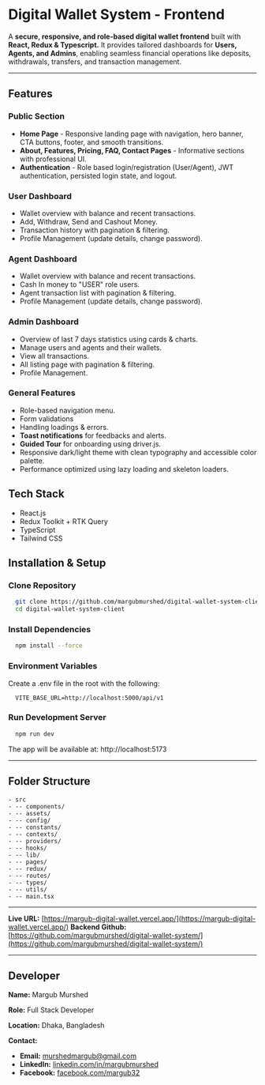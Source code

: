 # Digital Wallet System - Frontend

A **secure, responsive, and role-based digital wallet frontend** built with **React, Redux & Typescript.**
It provides tailored dashboards for **Users, Agents, and Admins**, enabling seamless financial operations like deposits, withdrawals, transfers, and transaction management.

---

## Features

### Public Section
- **Home Page** - Responsive landing page with navigation, hero banner, CTA buttons, footer, and smooth transitions.
- **About, Features, Pricing, FAQ, Contact Pages** - Informative sections with professional UI.
- **Authentication** - Role based login/registration (User/Agent), JWT authentication, persisted login state, and logout.

### User Dashboard
- Wallet overview with balance and recent transactions.
- Add, Withdraw, Send and Cashout Money.
- Transaction history with pagination & filtering.
- Profile Management (update details, change password).

### Agent Dashboard
- Wallet overview with balance and recent transactions.
- Cash In money to "USER" role users.
- Agent transaction list with pagination & filtering.
- Profile Management (update details, change password).

### Admin Dashboard
- Overview of last 7 days statistics using cards & charts.
- Manage users and agents and their wallets.
- View all transactions.
- All listing page with pagination & filtering.
- Profile Management.

### General Features
- Role-based navigation menu.
- Form validations
- Handling loadings & errors.
- **Toast notifications** for feedbacks and alerts.
- **Guided Tour** for onboarding using driver.js.
- Responsive dark/light theme with clean typography and accessible color palette.
- Performance optimized using lazy loading and skeleton loaders.


## Tech Stack
- React.js
- Redux Toolkit + RTK Query
- TypeScript
- Tailwind CSS

## Installation & Setup

### Clone Repository
```bash
  git clone https://github.com/margubmurshed/digital-wallet-system-client.git
  cd digital-wallet-system-client
```
### Install Dependencies
```bash
  npm install --force
```

### Environment Variables
Create a .env file in the root with the following:
```env
  VITE_BASE_URL=http://localhost:5000/api/v1
```

### Run Development Server
```bash
  npm run dev
```
The app will be available at:
http://localhost:5173

---

## Folder Structure

```Digital Wallet System/
- src
- -- components/
- -- assets/
- -- config/
- -- constants/
- -- contexts/
- -- providers/
- -- hooks/
- -- lib/
- -- pages/
- -- redux/
- -- routes/
- -- types/
- -- utils/
- -- main.tsx
```
---

**Live URL:** [https://margub-digital-wallet.vercel.app/](https://margub-digital-wallet.vercel.app/)
**Backend Github:** [https://github.com/margubmurshed/digital-wallet-system/](https://github.com/margubmurshed/digital-wallet-system/)

---

## Developer
**Name:** Margub Murshed

**Role:** Full Stack Developer

**Location:** Dhaka, Bangladesh

**Contact:**
- **Email:** murshedmargub@gmail.com
- **LinkedIn:** [linkedin.com/in/margubmurshed](https://linkedin.com/in/margubmurshed)
- **Facebook:** [facebook.com/margub32](https://facebook.com/margub32)